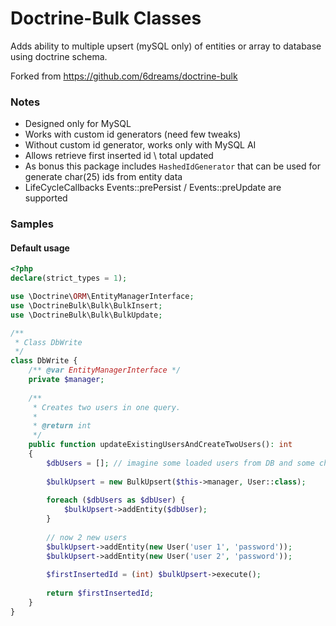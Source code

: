 # Doctrine-Bulk Classes
Adds ability to multiple upsert (mySQL only) of entities or array to database using doctrine schema.

Forked from https://github.com/6dreams/doctrine-bulk

### Notes
* Designed only for MySQL
* Works with custom id generators (need few tweaks)
* Without custom id generator, works only with MySQL AI
* Allows retrieve first inserted id \ total updated
* As bonus this package includes <code>HashedIdGenerator</code> that can be used for generate char(25) ids from entity data
* LifeCycleCallbacks Events::prePersist / Events::preUpdate are supported

### Samples
#### Default usage
```php
<?php
declare(strict_types = 1);

use \Doctrine\ORM\EntityManagerInterface;
use \DoctrineBulk\Bulk\BulkInsert;
use \DoctrineBulk\Bulk\BulkUpdate;

/**
 * Class DbWrite
 */
class DbWrite {
    /** @var EntityManagerInterface */
    private $manager;
    
    /**
     * Creates two users in one query.
     *
     * @return int
     */
    public function updateExistingUsersAndCreateTwoUsers(): int
    {
        $dbUsers = []; // imagine some loaded users from DB and some changed data from your code 
                 
        $bulkUpsert = new BulkUpsert($this->manager, User::class);
        
        foreach ($dbUsers as $dbUser) {
            $bulkUpsert->addEntity($dbUser);
        }
        
        // now 2 new users
        $bulkUpsert->addEntity(new User('user 1', 'password'));
        $bulkUpsert->addEntity(new User('user 2', 'password'));
            
        $firstInsertedId = (int) $bulkUpsert->execute();
        
        return $firstInsertedId;
    }
}
```
